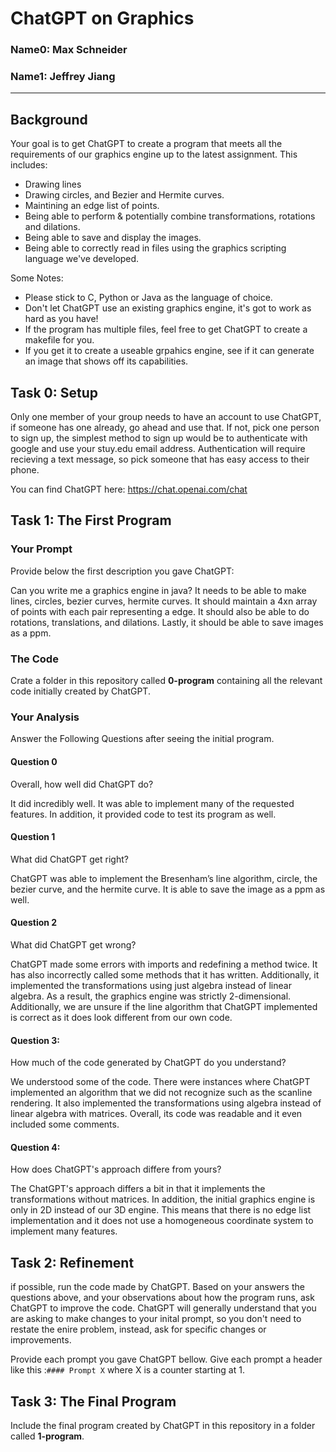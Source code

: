 # ChatGPT on Graphics

### Name0: Max Schneider
### Name1: Jeffrey Jiang

---

## Background
Your goal is to get ChatGPT to create a program that meets all the requirements of our graphics engine up to the latest assignment. This includes:
* Drawing lines
* Drawing circles, and Bezier and Hermite curves.
* Maintining an edge list of points.
* Being able to perform & potentially combine transformations, rotations and dilations.
* Being able to save and display the images.
* Being able to correctly read in files using the graphics scripting language we've developed.

Some Notes:
* Please stick to C, Python or Java as the language of choice.
* Don't let ChatGPT use an existing graphics engine, it's got to work as hard as you have!
* If the program has multiple files, feel free to get ChatGPT to create a makefile for you.
* If you get it to create a useable grpahics engine, see if it can generate an image that shows off its capabilities.



## Task 0: Setup
Only one member of your group needs to have an account to use ChatGPT, if someone has one already, go ahead and use that. If not, pick one person to sign up, the simplest method to sign up would be to authenticate with google and use your stuy.edu email address. Authentication will require recieving a text message, so pick someone that has easy access to their phone.

You can find ChatGPT here: <https://chat.openai.com/chat>

## Task 1: The First Program
### Your Prompt
Provide below the first description you gave ChatGPT:

Can you write me a graphics engine in java? It needs to be able to make lines, circles, bezier curves, hermite curves. It should maintain a 4xn array of points with each pair representing a edge. It should also be able to do rotations, translations, and dilations. Lastly, it should be able to save images as a ppm.

### The Code
Crate a folder in this repository called __0-program__ containing all the relevant code initially created by ChatGPT.

### Your Analysis
Answer the Following Questions after seeing the initial program.

#### Question 0
Overall, how well did ChatGPT do?

It did incredibly well. It was able to implement many of the requested features. In addition, it provided code to test its program as well.

#### Question 1
What did ChatGPT get right?

ChatGPT was able to implement the Bresenham’s line algorithm, circle, the bezier curve, and the hermite curve. It is able to save the image as a ppm as well.

#### Question 2
What did ChatGPT get wrong?

ChatGPT made some errors with imports and redefining a method twice. It has also incorrectly called some methods that it has written. Additionally, it implemented the transformations using just algebra instead of linear algebra. As a result, the graphics engine was strictly 2-dimensional. Additionally, we are unsure if the line algorithm that ChatGPT implemented is correct as it does look different from our own code.

#### Question 3:
How much of the code generated by ChatGPT do you understand?

We understood some of the code. There were instances where ChatGPT implemented an algorithm that we did not recognize such as the scanline rendering. It also implemented the transformations using algebra instead of linear algebra with matrices. Overall, its code was readable and it even included some comments. 

#### Question 4:
How does ChatGPT's approach differe from yours?

The ChatGPT's approach differs a bit in that it implements the transformations without matrices. In addition, the initial graphics engine is only in 2D instead of our 3D engine. This means that there is no edge list implementation and it does not use a homogeneous coordinate system to implement many features.

## Task 2: Refinement
if possible, run the code made by ChatGPT. Based on your answers the questions above, and your observations about how the program runs, ask ChatGPT to improve the code. ChatGPT will generally understand that you are asking to make changes to your inital prompt, so you don't need to restate the enire problem, instead, ask for specific changes or improvements.

Provide each prompt you gave ChatGPT bellow. Give each prompt a header like this :`#### Prompt X` where X is a counter starting at 1.

## Task 3: The Final Program
Include the final program created by ChatGPT in this repository in a folder called __1-program__.



